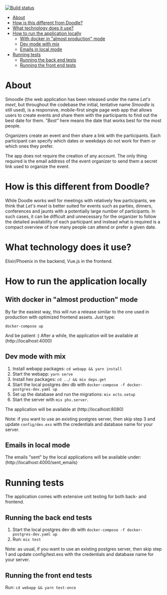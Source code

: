 [![Build status](https://circleci.com/gh/maxmarcon/smoodle.svg?style=shield)](https://app.circleci.com/pipelines/github/maxmarcon/smoodle)

<!--ts-->
   * [About](#about)
   * [How is this different from Doodle?](#how-is-this-different-from-doodle)
   * [What technology does it use?](#what-technology-does-it-use)
   * [How to run the application locally](#how-to-run-the-application-locally)
      * [With docker in "almost production" mode](#with-docker-in-almost-production-mode)
      * [Dev mode with mix](#dev-mode-with-mix)
      * [Emails in local mode](#emails-in-local-mode)
   * [Running tests](#running-tests)
      * [Running the back end tests](#running-the-back-end-tests)
      * [Running the front end tests](#running-the-front-end-tests)

<!-- Added by: max, at: Fri Aug 28 11:09:58 CEST 2020 -->

<!--te-->

# About

Smoodle (the web application has been released under the name *Let's meet*, but throughout the codebase
the initial, tentative name *Smoodle* is still used),
is a responsive, mobile-first single page web app that allows users to create events and share them with
the participants to find out the best date for them. *"Best"* here means the date that works best for the
most people.

Organizers create an event and then share a link with the participants. Each participant can specify which
dates or weekdays do not work for them or which ones they prefer.

The app does not require the creation of any account. The only thing required is the email address of the
event organizer to send them a secret link used to organize the event.

# How is this different from Doodle?

While Doodle works well for meetings with relatively few participants, we think that *Let's meet* is better suited
for events such as parties, dinners, conferences and jaunts with a potentially large number of participants.
In such cases, it can be difficult and unnecessary for the organizer to follow the detailed availability of each participant and instead
what is required is a compact overview of how many people can attend or prefer a given date.

# What technology does it use?

Elixir/Phoenix in the backend, Vue.js in the frontend.

# How to run the application locally

## With docker in "almost production" mode

By far the easiest way, this will run a release similar to the one used in production with optimized
frontend assets. Just type:

```docker-compose up```

And be patient :) After a while, the application will be available at (http://localhost:4000)

## Dev mode with mix

1. Install webapp packages: `cd webapp && yarn install`
2. Start the webapp: `yarn serve`
3. Install hex packages: `cd ../ && mix deps.get`
4. Start the local postgres dev db with `docker-compose -f docker-postgres-dev.yaml up`
5. Set up the database and run the migrations: `mix ecto.setup`
6. Start the server with `mix phx.server`.

The application will be available at (http://localhost:8080)

Note: if you want to use an existing postgres server, then skip step 3 and update `config/dev.exs` with the credentials
and database name for your server.

## Emails in local mode

The emails "sent" by the local applications will be available under: (http://localhost:4000/sent_emails)

# Running tests

The application comes with extensive unit testing for both back- and frontend.

## Running the back end tests

1. Start the local postgres dev db with `docker-compose -f docker-postgres-dev.yaml up`
2. Run: `mix test`

Note: as usual, if you want to use an existing postgres server, then skip step 1 and update config/test.exs with the credentials and database name for your server.

## Running the front end tests

Run: `cd webapp && yarn test-once`
